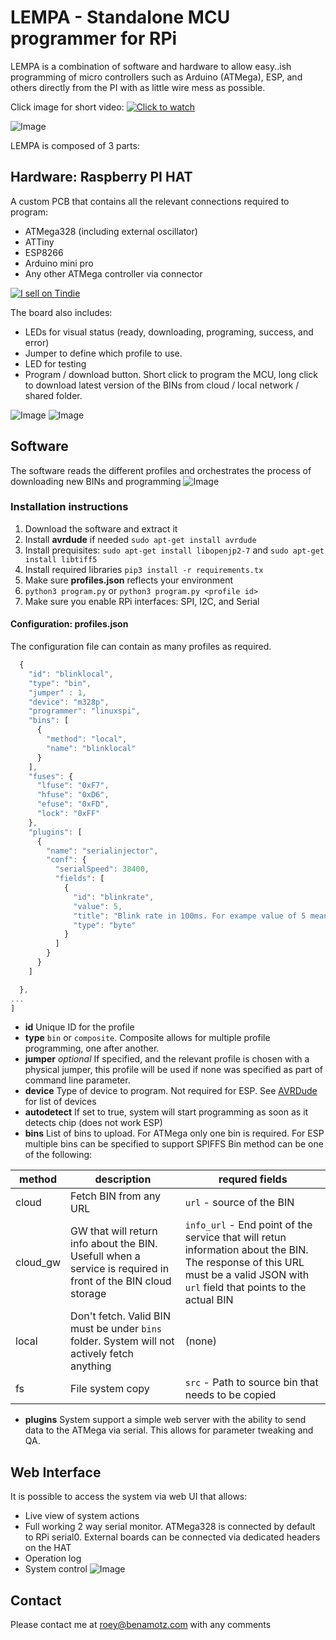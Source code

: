 # LEMPA - Standalone MCU programmer for RPi

LEMPA is a combination of software and hardware to allow easy..ish programming of micro controllers such as Arduino (ATMega), ESP, and others directly from the PI with as little wire mess as possible.

Click image for short video:
[![Click to watch](imgs/v41_3.jpeg)](https://www.youtube.com/watch?v=akKgeq9fPFQ)

![Image](imgs/zero_on.jpg)

LEMPA is composed of 3 parts:

## Hardware: Raspberry PI HAT

A custom PCB that contains all the relevant connections required to program:

* ATMega328 (including external oscillator)
* ATTiny
* ESP8266 
* Arduino mini pro
* Any other ATMega controller via connector

[![I sell on Tindie](https://d2ss6ovg47m0r5.cloudfront.net/badges/tindie-mediums.png)](https://www.tindie.com/products/21205/)

The board also includes:

* LEDs for visual status (ready, downloading, programing, success, and error)
* Jumper to define which profile to use.
* LED for testing
* Program / download button. Short click to program the MCU, long click to download latest version of the BINs from cloud / local network / shared folder.

![Image](imgs/v41_2d.jpg)
![Image](imgs/zero_2d.png)

## Software

The software reads the different profiles and orchestrates the process of downloading new BINs and programming 
![Image](imgs/states.png)

### Installation instructions

1. Download the software and extract it
2. Install **avrdude** if needed `sudo apt-get install avrdude`
3. Install prequisites: `sudo apt-get install libopenjp2-7` and `sudo apt-get install libtiff5`
4. Install required libraries `pip3 install -r requirements.tx`
5. Make sure **profiles.json** reflects your environment
6. `python3 program.py` or `python3 program.py <profile id>`
7. Make sure you enable RPi interfaces: SPI, I2C, and Serial

#### Configuration: profiles.json

The configuration file can contain as many profiles as required.

```javascript
  {
    "id": "blinklocal",
    "type": "bin",
    "jumper" : 1,
    "device": "m328p",
    "programmer": "linuxspi",
    "bins": [
      {
        "method": "local",
        "name": "blinklocal"
      }
    ],
    "fuses": {
      "lfuse": "0xF7",
      "hfuse": "0xD6",
      "efuse": "0xFD",
      "lock": "0xFF"
    },
    "plugins": [
      {
        "name": "serialinjector",
        "conf": {
          "serialSpeed": 38400,
          "fields": [
            {
              "id": "blinkrate",
              "value": 5,
              "title": "Blink rate in 100ms. For exampe value of 5 means 500ms off, 500ms on",
              "type": "byte"
            }
          ]
        }
      }
    ]

  },
...
]
```

* **id** Unique ID for the profile 
* **type** `bin` or `composite`. Composite allows for multiple profile programming, one after another.
* **jumper** *optional* If specified, and the relevant profile is chosen with a physical jumper, this profile will be used if none was specified as part of command line parameter.
* **device** Type of device to program. Not required for ESP. See [AVRDude](https://www.nongnu.org/avrdude/user-manual/avrdude.html) for list of devices
* **autodetect** If set to true, system will start programming as soon as it detects chip (does not work ESP)
* **bins** List of bins to upload. For ATMega only one bin is required. For ESP multiple bins can be specified to support SPIFFS
Bin method can be one of the following:

|method|description|requred fields|
|------|-----------|--------------|
|cloud |Fetch BIN from any URL|`url` - source of the BIN|
|cloud_gw |GW that will return info about the BIN. Usefull when a service is required in front of the BIN cloud storage|`info_url` - End point of the service that will retun information about the BIN. The response of this URL must be a valid JSON with  `url` field that points to the actual BIN|
|local |Don't fetch. Valid BIN must be under `bins` folder. System will not actively fetch anything |(none)|
|fs |File system copy|`src` - Path to source bin that needs to be copied|

* **plugins** System support a simple web server with the ability to send data to the ATMega via serial. This allows for parameter tweaking and QA. 

## Web Interface

It is possible to access the system via web UI that allows:

* Live view of system actions
* Full working 2 way serial monitor. ATMega328 is connected by default to RPi serial0. External boards can be connected via dedicated headers on the HAT
* Operation log
* System control
 ![Image](imgs/web_ui.png)

## Contact

Please contact me at roey@benamotz.com with any comments
